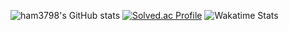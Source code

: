 ![ham3798's GitHub stats](https://github-readme-stats.vercel.app/api?username=ham3798&show_icons=true&theme=radical)
[![Solved.ac Profile](http://mazassumnida.wtf/api/v2/generate_badge?boj=ham3798)](https://solved.ac/ham3798/)
![Wakatime Stats](https://wakatime.com/share/@97cddf34-f689-4bce-856c-74d2e535b5e1/a8845f1c-fbeb-4e25-8d8c-b8d70fe550b2.svg)
